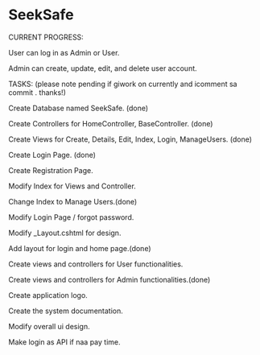 # SeekSafe

CURRENT PROGRESS:

User can log in as Admin or User.

Admin can create, update, edit, and delete user account.




TASKS: (please note pending if giwork on currently and icomment sa commit . thanks!)


Create Database named SeekSafe. (done)

Create Controllers for HomeController, BaseController. (done)

Create Views for Create, Details, Edit, Index, Login, ManageUsers. (done)

Create Login Page. (done)

Create Registration Page.

Modify Index for Views and Controller.

Change Index to Manage Users.(done)

Modify Login Page / forgot password.

Modify _Layout.cshtml for design.

Add layout for login and home page.(done)

Create views and controllers for User functionalities.

Create views and controllers for Admin functionalities.(done)

Create application logo.

Create the system documentation.

Modify overall ui design.

Make login as API if naa pay time.
